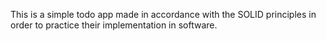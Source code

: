 This is a simple todo app made in accordance with the SOLID principles in order to practice their implementation in software.